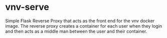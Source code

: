 # vnv-serve

Simple Flask Reverse Proxy that acts as the front end for the vnv docker image. The reverse proxy creates a container for each user when they login and then acts as a middle man between the user and their container. 